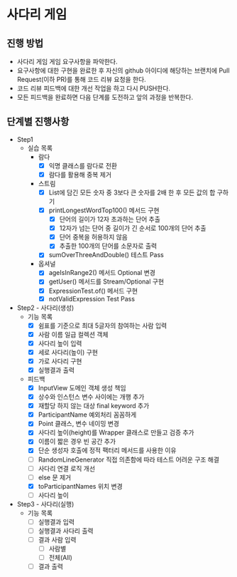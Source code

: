 # 사다리 게임
## 진행 방법
* 사다리 게임 게임 요구사항을 파악한다.
* 요구사항에 대한 구현을 완료한 후 자신의 github 아이디에 해당하는 브랜치에 Pull Request(이하 PR)를 통해 코드 리뷰 요청을 한다.
* 코드 리뷰 피드백에 대한 개선 작업을 하고 다시 PUSH한다.
* 모든 피드백을 완료하면 다음 단계를 도전하고 앞의 과정을 반복한다.

## 단계별 진행사항
* Step1
  * 실습 목록
    * 람다
      - [x] 익명 클래스를 람다로 전환
      - [x] 람다를 활용해 중복 제거
    * 스트림
      - [x] List에 담긴 모든 숫자 중 3보다 큰 숫자를 2배 한 후 모든 값의 합 구하기
      - [x] printLongestWordTop100() 메서드 구현
        - [x] 단어의 길이가 12자 초과하는 단어 추출
        - [x] 12자가 넘는 단어 중 길이가 긴 순서로 100개의 단어 추출
        - [x] 단어 중복을 허용하지 않음
        - [x] 추출한 100개의 단어를 소문자로 출력
      - [x] sumOverThreeAndDouble() 테스트 Pass
    * 옵셔널
      - [x] ageIsInRange2() 메서드 Optional 변경
      - [x] getUser() 메서드를 Stream/Optional 구현
      - [x] ExpressionTest.of() 메서드 구현
      - [x] notValidExpression Test Pass
* Step2 - 사다리(생성)
  * 기능 목록
    - [x] 쉼표를 기준으로 최대 5글자의 참여하는 사람 입력
    - [x] 사람 이름 일급 컬렉션 객체
    - [x] 사다리 높이 입력
    - [x] 세로 사다리(높이) 구현
    - [x] 가로 사다리 구현
    - [x] 실행결과 출력
  * 피드백
    - [x] InputView 도메인 객체 생성 책임
    - [x] 상수와 인스턴스 변수 사이에는 개행 추가
    - [x] 재할당 하지 않는 대상 final keyword 추가
    - [x] ParticipantName 예외처리 꼼꼼하게
    - [x] Point 클래스, 변수 네이밍 변경
    - [x] 사다리 높이(height)를 Wrapper 클래스로 만들고 검증 추가
    - [x] 이름이 짧은 경우 빈 공간 추가
    - [x] 단순 생성자 호출에 정적 팩터리 메서드를 사용한 이유
    - [ ] RandomLineGenerator 직접 의존함에 따라 테스트 어려운 구조 해결
    - [ ] 사다리 연결 로직 개선
    - [ ] else 문 제거
    - [x] toParticipantNames 위치 변경
    - [ ] 사다리 높이
* Step3 - 사다리(실행) 
  * 기능 목록
    - [ ] 실행결과 입력
    - [ ] 실행결과 사다리 출력
    - [ ] 결과 사람 입력
      - [ ] 사람별
      - [ ] 전체(All)
    - [ ] 결과 출력
